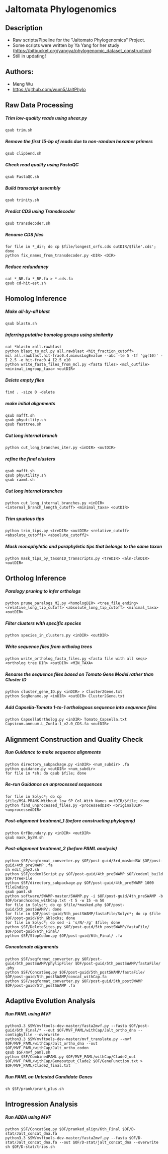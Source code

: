 # Jaltomata Phylogenomics

## Description
* Raw scripts/Pipeline for the "Jaltomato Phylogenomics" Project.
* Some scripts were written by Ya Yang for her study (https://bitbucket.org/yangya/phylogenomic_dataset_construction)
* Still in updating!

## Authors: 
* Meng Wu
* https://github.com/wum5/JaltPhylo

## Raw Data Processing
##### Trim low-quality reads using shear.py
```
qsub trim.sh
```
##### Remove the first 15-bp of reads due to non-random hexamer primers
```
qsub clip5end.sh
```
##### Check read quality using FastaQC
```
qsub FastaQC.sh
```
##### Build transcript assembly
```
qsub trinity.sh
```
##### Predict CDS using Transdecoder
```
qsub transdecoder.sh
```
##### Rename CDS files
```
for file in *_dir; do cp $file/longest_orfs.cds outDIR/$file'.cds'; done
python fix_names_from_transdecoder.py <DIR> <DIR>
```
##### Reduce redundancy
```
cat *_NR.fa *_RP.fa > *.cds.fa
qsub cd-hit-est.sh
```

## Homolog Inference
##### Make all-by-all blast
```
qsub blastn.sh
```
##### Inferring putative homolog groups using similarity
```
cat *blastn >all.rawblast
python blast_to_mcl.py all.rawblast <hit_fraction_cutoff>
mcl all.rawblast.hit-frac0.4.minusLogEvalue --abc -te 5 -tf 'gq(10)' -I 2.5 -o hit-frac0.4_I2.5_e10
python write_fasta_files_from_mcl.py <fasta files> <mcl_outfile> <minimal_ingroup_taxa> <outDIR>
```
##### Delete empty files
```
find . -size 0 -delete
```
##### make initial alignments
```
qsub mafft.sh
qsub phyutility.sh
qsub fasttree.sh
```
##### Cut long internal branch
```
python cut_long_branches_iter.py <inDIR> <outDIR>
```
##### refine the final clusters
```
qsub mafft.sh
qsub phyutility.sh
qsub raxml.sh
```
##### Cut long internal branches
```
python cut_long_internal_branches.py <inDIR> <internal_branch_length_cutoff> <minimal_taxa> <outDIR>
```
##### Trim spurious tips
```
python trim_tips.py <treDIR> <outDIR> <relative_cutoff> <absolute_cutoff1> <absolute_cutoff2>
```
##### Mask monophyletic and paraphyletic tips that belongs to the same taxon
```
python mask_tips_by_taxonID_transcripts.py <treDIR> <aln-clnDIR> <outDIR>
```

## Ortholog Inference
##### Paralogy pruning to infer orthologs
```
python prune_paralogs_MI.py <homologDIR> <tree_file_ending> <relative_long_tip_cutoff> <absolute_long_tip_cutoff> <minimal_taxa> <outDIR>
```
##### Filter clusters with specific species
```
python species_in_clusters.py <inDIR> <outDIR>
```
##### Write sequence files from ortholog trees
```
python write_ortholog_fasta_files.py <fasta file with all seqs> <ortholog tree DIR> <outDIR> <MIN_TAXA>
```
##### Rename the sequence files based on Tomato Gene Model rather than Cluster ID
```
python cluster_gene_ID.py <inDIR> > Cluster2Gene.txt
python SeqRename.py <inDIR> <outDIR> Cluster2Gene.txt
```
##### Add Capsella-Tomato 1-to-1 orthologous sequence into sequence files
```
python CapsellaOrtholog.py <inDIR> Tomato_Capsella.txt Capsicum.annuum.L_Zunla-1_v2.0_CDS.fa <outDIR>
```

## Alignment Construction and Quality Check
##### Run Guidance to make sequence alignments
```
python directory_subpackage.py <inDIR> <num_subdir> .fa
python guidance.py <outDIR> <num_subdir>
for file in *sh; do qsub $file; done
```
##### Re-run Guidance on unprocessed sequences
```
for file in Solyc*; do cp $file/MSA.PRANK.Without_low_SP_Col.With_Names outDIR/$file; done
python find_unprocessed_files.py <processedDIR> <originalDIR> <unprocessedDIR>
```
##### Post-alignment treatment_1 (before constructing phylogeny)
```
python OrfBoundary.py <inDIR> <outDIR>
qsub mask_bySW.sh
```
##### Post-alignment treatment_2 (before PAML analysis)
```
python $SF/seqformat_converter.py $OF/post-guid/3rd_maskedSW $OF/post-guid/4th_preSWAMP .fa
sh edit_phy2.sh
python $SF/codemlScript.py $OF/post-guid/4th_preSWAMP $OF/codeml_build $OF/treeFile
python $SF/directory_subpackage.py $OF/post-guid/4th_preSWAMP 1000 fileEnding
qsub paml.sh
python software/SWAMP-master/SWAMP.py -i $OF/post-guid/4th_preSWAMP -b $OF/branchcodes_withCap.txt -t 5 -w 15 -m 50
for file in Solyc*; do cp $file/*masked.phy $OF/post-guid/5th_postSWAMP/; done
for file in $OF/post-guid/5th_postSWAMP/fastaFile/Solyc*; do cp $file $OF/post-guid/6th_Gblocks; done
for file in Solyc*; do sed -i 's/N/-/g' $file; done
python $SF/DeleteSites.py $OF/post-guid/5th_postSWAMP/fastaFile/ $OF/post-guid/6th_Final/
python $SF/StopCodon.py $OF/post-guid/6th_Final/ .fa
```
##### Concatenate alignments
```
python $SF/seqformat_converter.py $OF/post-guid/5th_postSWAMP/phylipFile/ $OF/post-guid/5th_postSWAMP/fastaFile/ .phy
python $SF/ConcatSeq.py $OF/post-guid/5th_postSWAMP/fastaFile/ $OF/post-guid/5th_postSWAMP/concat_withCap.fa
python $SF/seqformat_converter.py $OF/post-guid/5th_postSWAMP $OF/post-guid/5th_postSWAMP .fa
```

## Adaptive Evolution Analysis
##### Run PAML using MVF
```
python3.3 $SW/mvftools-dev-master/fasta2mvf.py --fasta $OF/post-guid/6th_Final/* --out $OF/MVF_PAML/withCap/Jalt_ortho_dna --contigbyfile --overwrite
python3.3 $SW/mvftools-dev-master/mvf_translate.py --mvf $OF/MVF_PAML/withCap/Jalt_ortho_dna --out $OF/MVF_PAML/withCap/Jalt_ortho_codon
qsub $SF/mvf_paml.sh
python $SF/CombinedPAML.py $OF/MVF_PAML/withCap/Clade2_out $OF/MVF_PAML/withCap/Geneoutput_Clade2 $OF/GeneFunction.txt > $OF/MVF_PAML/Clade2_final.txt
```
##### Run PAML on Untested Candidate Genes
```
sh $SF/prank/prank_plus.sh
```

## Introgression Analysis
##### Run ABBA using MVF
```
python $SF/ConcatSeq.py $OF/pranked_align/6th_Final $OF/D-stat/Jalt_concat_dna.fa
python3.3 $SW/mvftools-dev-master/fasta2mvf.py --fasta $OF/D-stat/Jalt_concat_dna.fa --out $OF/D-stat/jalt_concat_dna --overwrite
sh $OF/D-stat/trios.sh
```
